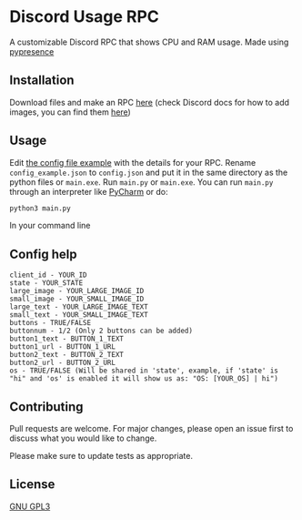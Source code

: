 # Discord Usage RPC

A customizable Discord RPC that shows CPU and RAM usage. Made using [pypresence](https://github.com/qwertyquerty/pypresence)

## Installation
Download files and make an RPC [here](https://discord.com/developers/applications) (check Discord docs for how to add images, you can find them [here](https://discord.com/developers/docs/topics/rpc))

## Usage
Edit [the config file example](https://github.com/breixopd/Discord-Usage-RPC/blob/main/config_example.json) with the details for your RPC.
Rename `config_example.json` to `config.json` and put it in the same directory as the python files or `main.exe`.
Run `main.py` or `main.exe`. You can run `main.py` through an interpreter like [PyCharm](https://www.jetbrains.com/pycharm/) or do: 
```bash
python3 main.py
```
In your command line

## Config help
```
client_id - YOUR_ID
state - YOUR_STATE
large_image - YOUR_LARGE_IMAGE_ID
small_image - YOUR_SMALL_IMAGE_ID
large_text - YOUR_LARGE_IMAGE_TEXT
small_text - YOUR_SMALL_IMAGE_TEXT
buttons - TRUE/FALSE
buttonnum - 1/2 (Only 2 buttons can be added)
button1_text - BUTTON_1_TEXT
button1_url - BUTTON_1_URL
button2_text - BUTTON_2_TEXT
button2_url - BUTTON_2_URL
os - TRUE/FALSE (Will be shared in 'state', example, if 'state' is "hi" and 'os' is enabled it will show us as: "OS: [YOUR_OS] | hi")
```

## Contributing
Pull requests are welcome. For major changes, please open an issue first to discuss what you would like to change.

Please make sure to update tests as appropriate.

## License
[GNU GPL3](https://choosealicense.com/licenses/gpl-3.0/)
